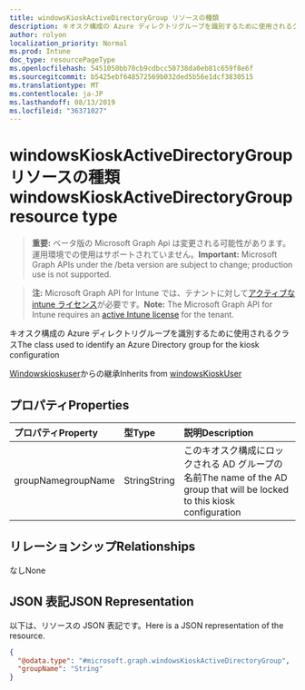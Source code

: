 ```yaml
---
title: windowsKioskActiveDirectoryGroup リソースの種類
description: キオスク構成の Azure ディレクトリグループを識別するために使用されるクラス
author: rolyon
localization_priority: Normal
ms.prod: Intune
doc_type: resourcePageType
ms.openlocfilehash: 5451050bb70cb9cdbcc50738da0eb81c659f8e6f
ms.sourcegitcommit: b5425ebf648572569b032ded5b56e1dcf3830515
ms.translationtype: MT
ms.contentlocale: ja-JP
ms.lasthandoff: 08/13/2019
ms.locfileid: "36371027"
---
```

# <a name="windowskioskactivedirectorygroup-resource-type"></a><span data-ttu-id="cc6b8-103">windowsKioskActiveDirectoryGroup リソースの種類</span><span class="sxs-lookup"><span data-stu-id="cc6b8-103">windowsKioskActiveDirectoryGroup resource type</span></span>

> <span data-ttu-id="cc6b8-104">**重要:** ベータ版の Microsoft Graph Api は変更される可能性があります。運用環境での使用はサポートされていません。</span><span class="sxs-lookup"><span data-stu-id="cc6b8-104">**Important:** Microsoft Graph APIs under the /beta version are subject to change; production use is not supported.</span></span>

> <span data-ttu-id="cc6b8-105">**注:** Microsoft Graph API for Intune では、テナントに対して[アクティブな intune ライセンス](https://go.microsoft.com/fwlink/?linkid=839381)が必要です。</span><span class="sxs-lookup"><span data-stu-id="cc6b8-105">**Note:** The Microsoft Graph API for Intune requires an [active Intune license](https://go.microsoft.com/fwlink/?linkid=839381) for the tenant.</span></span>

<span data-ttu-id="cc6b8-106">キオスク構成の Azure ディレクトリグループを識別するために使用されるクラス</span><span class="sxs-lookup"><span data-stu-id="cc6b8-106">The class used to identify an Azure Directory group for the kiosk configuration</span></span>


<span data-ttu-id="cc6b8-107">[Windowskioskuser](../resources/intune-deviceconfig-windowskioskuser.md)からの継承</span><span class="sxs-lookup"><span data-stu-id="cc6b8-107">Inherits from [windowsKioskUser](../resources/intune-deviceconfig-windowskioskuser.md)</span></span>

## <a name="properties"></a><span data-ttu-id="cc6b8-108">プロパティ</span><span class="sxs-lookup"><span data-stu-id="cc6b8-108">Properties</span></span>
|<span data-ttu-id="cc6b8-109">プロパティ</span><span class="sxs-lookup"><span data-stu-id="cc6b8-109">Property</span></span>|<span data-ttu-id="cc6b8-110">型</span><span class="sxs-lookup"><span data-stu-id="cc6b8-110">Type</span></span>|<span data-ttu-id="cc6b8-111">説明</span><span class="sxs-lookup"><span data-stu-id="cc6b8-111">Description</span></span>|
|:---|:---|:---|
|<span data-ttu-id="cc6b8-112">groupName</span><span class="sxs-lookup"><span data-stu-id="cc6b8-112">groupName</span></span>|<span data-ttu-id="cc6b8-113">String</span><span class="sxs-lookup"><span data-stu-id="cc6b8-113">String</span></span>|<span data-ttu-id="cc6b8-114">このキオスク構成にロックされる AD グループの名前</span><span class="sxs-lookup"><span data-stu-id="cc6b8-114">The name of the AD group that will be locked to this kiosk configuration</span></span>|

## <a name="relationships"></a><span data-ttu-id="cc6b8-115">リレーションシップ</span><span class="sxs-lookup"><span data-stu-id="cc6b8-115">Relationships</span></span>
<span data-ttu-id="cc6b8-116">なし</span><span class="sxs-lookup"><span data-stu-id="cc6b8-116">None</span></span>

## <a name="json-representation"></a><span data-ttu-id="cc6b8-117">JSON 表記</span><span class="sxs-lookup"><span data-stu-id="cc6b8-117">JSON Representation</span></span>
<span data-ttu-id="cc6b8-118">以下は、リソースの JSON 表記です。</span><span class="sxs-lookup"><span data-stu-id="cc6b8-118">Here is a JSON representation of the resource.</span></span>
<!-- {
  "blockType": "resource",
  "@odata.type": "microsoft.graph.windowsKioskActiveDirectoryGroup"
}
-->
``` json
{
  "@odata.type": "#microsoft.graph.windowsKioskActiveDirectoryGroup",
  "groupName": "String"
}
```



